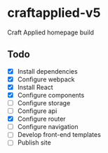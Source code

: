# craftapplied-v5
Craft Applied homepage build

## Todo
- [x] Install dependencies
- [x] Configure webpack
- [x] Install React
- [x] Configure components
- [ ] Configure storage
- [ ] Configure api
- [x] Configure router
- [ ] Configure navigation
- [ ] Develop front-end templates
- [ ] Publish site
